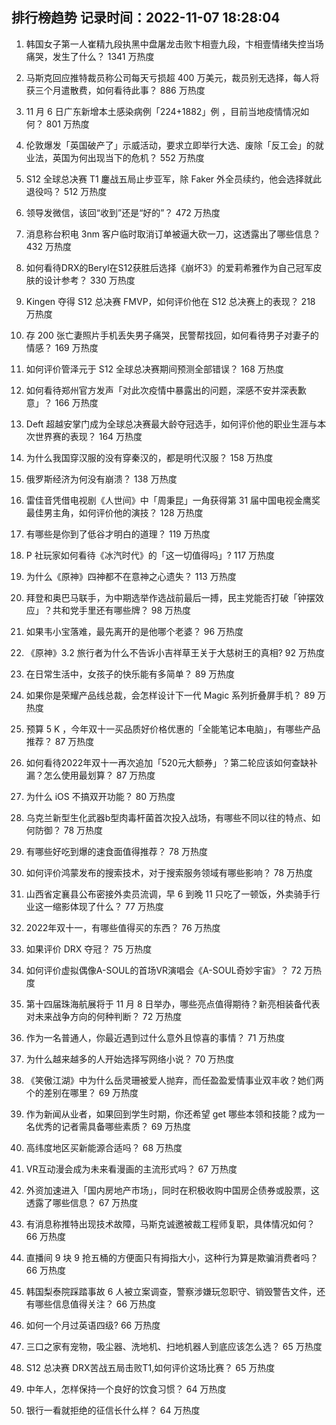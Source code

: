 
## 排行榜趋势 记录时间：2022-11-07 18:28:04
  
  1. 韩国女子第一人崔精九段执黑中盘屠龙击败卞相壹九段，卞相壹情绪失控当场痛哭，发生了什么？ 1341 万热度
    
  2. 马斯克回应推特裁员称公司每天亏损超 400 万美元，裁员别无选择，每人将获三个月遣散费，如何看待此事？ 886 万热度
    
  3. 11 月 6 日广东新增本土感染病例「224+1882」例 ，目前当地疫情情况如何？ 801 万热度
    
  4. 伦敦爆发「英国破产了」示威活动，要求立即举行大选、废除「反工会」的就业法，英国为何出现当下的危机？ 552 万热度
    
  5. S12 全球总决赛 T1 鏖战五局止步亚军，除 Faker 外全员续约，他会选择就此退役吗？ 512 万热度
    
  6. 领导发微信，该回“收到”还是“好的”？ 472 万热度
    
  7. 消息称台积电 3nm 客户临时取消订单被逼大砍一刀，这透露出了哪些信息？ 432 万热度
    
  8. 如何看待DRX的Beryl在S12获胜后选择《崩坏3》的爱莉希雅作为自己冠军皮肤的设计参考？ 330 万热度
    
  9. Kingen 夺得 S12 总决赛 FMVP，如何评价他在 S12 总决赛上的表现？ 218 万热度
    
  10. 存 200 张亡妻照片手机丢失男子痛哭，民警帮找回，如何看待男子对妻子的情感？ 169 万热度
    
  11. 如何评价管泽元于 S12 全球总决赛期间预测全部错误？ 168 万热度
    
  12. 如何看待郑州官方发声「对此次疫情中暴露出的问题，深感不安并深表歉意」？ 166 万热度
    
  13. Deft 超越安掌门成为全球总决赛最大龄夺冠选手，如何评价他的职业生涯与本次世界赛的表现？ 164 万热度
    
  14. 为什么我国穿汉服的没有穿秦汉的，都是明代汉服？ 158 万热度
    
  15. 俄罗斯经济为何没有崩溃？ 138 万热度
    
  16. 雷佳音凭借电视剧《人世间》中「周秉昆」一角获得第 31 届中国电视金鹰奖最佳男主角，如何评价他的演技？ 128 万热度
    
  17. 有哪些是你到了低谷才明白的道理？ 119 万热度
    
  18. P 社玩家如何看待《冰汽时代》的「这一切值得吗」? 117 万热度
    
  19. 为什么《原神》四神都不在意神之心遗失？ 113 万热度
    
  20. 拜登和奥巴马联手，为中期选举作选战前最后一搏，民主党能否打破「钟摆效应」？共和党手里还有哪些牌？ 98 万热度
    
  21. 如果韦小宝落难，最先离开的是他哪个老婆？ 96 万热度
    
  22. 《原神》3.2 旅行者为什么不告诉小吉祥草王关于大慈树王的真相? 92 万热度
    
  23. 在日常生活中，女孩子的快乐能有多简单？ 89 万热度
    
  24. 如果你是荣耀产品线总裁，会怎样设计下一代 Magic 系列折叠屏手机？ 89 万热度
    
  25. 预算 5 K ，今年双十一买品质好价格优惠的「全能笔记本电脑」，有哪些产品推荐？ 87 万热度
    
  26. 如何看待2022年双十一再次追加「520元大额券」？第二轮应该如何查缺补漏？怎么使用最划算？ 87 万热度
    
  27. 为什么 iOS 不搞双开功能？ 80 万热度
    
  28. 乌克兰新型生化武器b型肉毒杆菌首次投入战场，有哪些不同以往的特点、如何防御？ 78 万热度
    
  29. 有哪些好吃到爆的速食面值得推荐？ 78 万热度
    
  30. 如何评价鸿蒙发布的搜索技术，对于搜索服务领域有哪些影响？ 78 万热度
    
  31. 山西省定襄县公布密接外卖员流调，早 6 到晚 11 只吃了一顿饭，外卖骑手行业这一缩影体现了什么？ 77 万热度
    
  32. 2022年双十一，有哪些值得买的东西？ 76 万热度
    
  33. 如果评价 DRX 夺冠？ 75 万热度
    
  34. 如何评价虚拟偶像A-SOUL的首场VR演唱会《A-SOUL奇妙宇宙》？ 72 万热度
    
  35. 第十四届珠海航展将于 11 月 8 日举办，哪些亮点值得期待？新亮相装备代表对未来战争方向的何种判断？ 72 万热度
    
  36. 作为一名普通人，你最近遇到过什么意外且惊喜的事情？ 71 万热度
    
  37. 为什么越来越多的人开始选择写网络小说？ 70 万热度
    
  38. 《笑傲江湖》中为什么岳灵珊被爱人抛弃，而任盈盈爱情事业双丰收？她们两个的差别在哪里？ 69 万热度
    
  39. 作为新闻从业者，如果回到学生时期，你还希望 get 哪些本领和技能？成为一名优秀的记者需具备哪些素质？ 69 万热度
    
  40. 高纬度地区买新能源合适吗？ 68 万热度
    
  41. VR互动漫会成为未来看漫画的主流形式吗？ 67 万热度
    
  42. 外资加速进入「国内房地产市场」，同时在积极收购中国房企债券或股票，这透露了哪些信息？ 67 万热度
    
  43. 有消息称推特出现技术故障，马斯克诚邀被裁工程师复职，具体情况如何？ 66 万热度
    
  44. 直播间 9 块 9 抢五桶的方便面只有拇指大小，这种行为算是欺骗消费者吗？ 66 万热度
    
  45. 韩国梨泰院踩踏事故 6 人被立案调查，警察涉嫌玩忽职守、销毁警告文件，还有哪些信息值得关注？ 66 万热度
    
  46. 如何一个月过英语四级? 66 万热度
    
  47. 三口之家有宠物，吸尘器、洗地机、扫地机器人到底应该怎么选？ 65 万热度
    
  48. S12 总决赛 DRX苦战五局击败T1,如何评价这场比赛？ 65 万热度
    
  49. 中年人，怎样保持一个良好的饮食习惯？ 64 万热度
    
  50. 银行一看就拒绝的征信长什么样？ 64 万热度
    